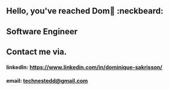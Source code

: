 ## Hello, you've reached Dom👋 :neckbeard:	
## Software Engineer


## Contact me via.
#### linkedIn: https://www.linkedin.com/in/dominique-sakrisson/
#### email: technestedd@gmail.com
